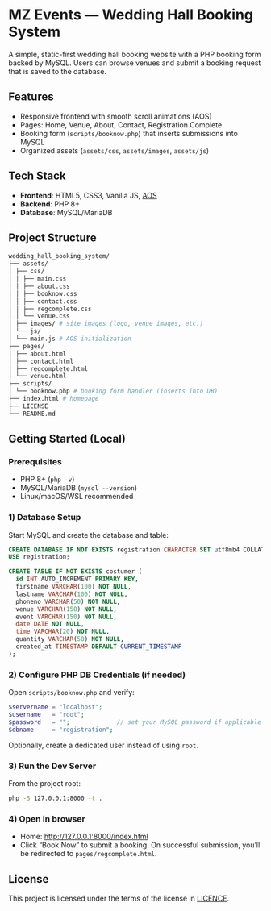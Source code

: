 # MZ Events — Wedding Hall Booking System

A simple, static-first wedding hall booking website with a PHP booking form backed by MySQL. Users can browse venues and submit a booking request that is saved to the database.

## Features

- Responsive frontend with smooth scroll animations (AOS)
- Pages: Home, Venue, About, Contact, Registration Complete
- Booking form (`scripts/booknow.php`) that inserts submissions into MySQL
- Organized assets (`assets/css`, `assets/images`, `assets/js`)

## Tech Stack

- **Frontend**: HTML5, CSS3, Vanilla JS, [AOS](https://michalsnik.github.io/aos/)
- **Backend**: PHP 8+
- **Database**: MySQL/MariaDB

## Project Structure
```bash
wedding_hall_booking_system/
├── assets/
│ ├── css/
│ │ ├── main.css
│ │ ├── about.css
│ │ ├── booknow.css
│ │ ├── contact.css
│ │ ├── regcomplete.css
│ │ └── venue.css
│ ├── images/ # site images (logo, venue images, etc.)
│ └── js/
│ └── main.js # AOS initialization
├── pages/
│ ├── about.html
│ ├── contact.html
│ ├── regcomplete.html
│ └── venue.html
├── scripts/
│ └── booknow.php # booking form handler (inserts into DB)
├── index.html # homepage
├── LICENSE
└── README.md
```


## Getting Started (Local)

### Prerequisites
- PHP 8+ (`php -v`)
- MySQL/MariaDB (`mysql --version`)
- Linux/macOS/WSL recommended

### 1) Database Setup

Start MySQL and create the database and table:

```sql
CREATE DATABASE IF NOT EXISTS registration CHARACTER SET utf8mb4 COLLATE utf8mb4_unicode_ci;
USE registration;

CREATE TABLE IF NOT EXISTS costumer (
  id INT AUTO_INCREMENT PRIMARY KEY,
  firstname VARCHAR(100) NOT NULL,
  lastname VARCHAR(100) NOT NULL,
  phoneno VARCHAR(50) NOT NULL,
  venue VARCHAR(150) NOT NULL,
  event VARCHAR(150) NOT NULL,
  date DATE NOT NULL,
  time VARCHAR(20) NOT NULL,
  quantity VARCHAR(50) NOT NULL,
  created_at TIMESTAMP DEFAULT CURRENT_TIMESTAMP
);
```

### 2) Configure PHP DB Credentials (if needed)

Open `scripts/booknow.php` and verify:
```php
$servername = "localhost";
$username   = "root";
$password   = "";             // set your MySQL password if applicable
$dbname     = "registration";
```

Optionally, create a dedicated user instead of using `root`.

### 3) Run the Dev Server

From the project root:
```bash
php -S 127.0.0.1:8000 -t .
```

### 4) Open in browser
- Home: http://127.0.0.1:8000/index.html  
- Click “Book Now” to submit a booking.
On successful submission, you’ll be redirected to `pages/regcomplete.html`.

## License

This project is licensed under the terms of the license in [LICENCE](LICENCE).